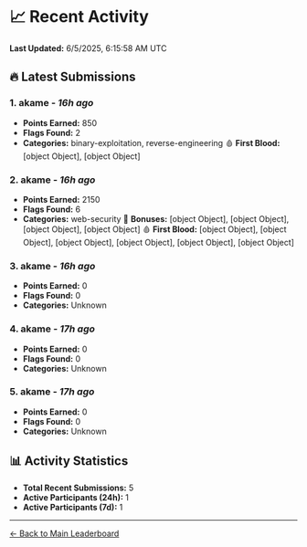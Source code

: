 # 📈 Recent Activity

**Last Updated:** 6/5/2025, 6:15:58 AM UTC

## 🔥 Latest Submissions

### 1. akame - *16h ago*
- **Points Earned:** 850
- **Flags Found:** 2
- **Categories:** binary-exploitation, reverse-engineering 🩸 **First Blood:** [object Object], [object Object]

### 2. akame - *16h ago*
- **Points Earned:** 2150
- **Flags Found:** 6
- **Categories:** web-security 🎯 **Bonuses:** [object Object], [object Object], [object Object], [object Object] 🩸 **First Blood:** [object Object], [object Object], [object Object], [object Object], [object Object], [object Object]

### 3. akame - *16h ago*
- **Points Earned:** 0
- **Flags Found:** 0
- **Categories:** Unknown

### 4. akame - *17h ago*
- **Points Earned:** 0
- **Flags Found:** 0
- **Categories:** Unknown

### 5. akame - *17h ago*
- **Points Earned:** 0
- **Flags Found:** 0
- **Categories:** Unknown

## 📊 Activity Statistics

- **Total Recent Submissions:** 5
- **Active Participants (24h):** 1
- **Active Participants (7d):** 1

---
[← Back to Main Leaderboard](README.md)